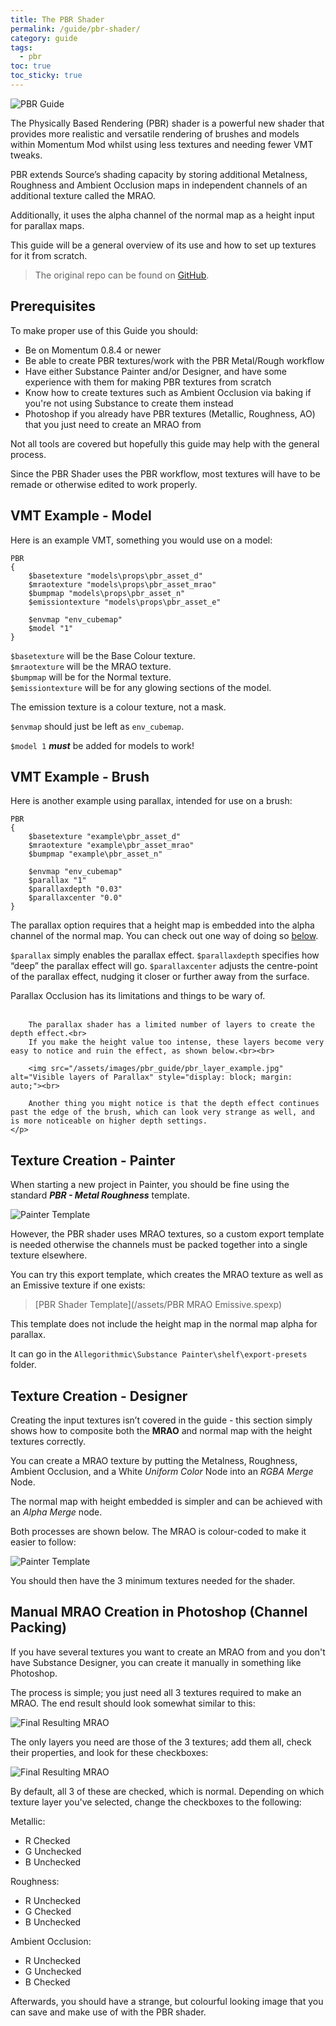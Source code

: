 ```yaml
---
title: The PBR Shader
permalink: /guide/pbr-shader/
category: guide
tags:
  - pbr
toc: true
toc_sticky: true
---
```

<img src="/assets/images/guide_headers/guide_pbr_shader.jpg" alt="PBR Guide" style="display: block; margin: auto;">

The Physically Based Rendering (PBR) shader is a powerful new shader that provides more realistic and versatile rendering of brushes and models within Momentum Mod whilst using less textures and needing fewer VMT tweaks.  

PBR extends Source’s shading capacity by storing additional Metalness, Roughness and Ambient Occlusion maps in independent channels of an additional texture called the MRAO.  

Additionally, it uses the alpha channel of the normal map as a height input for parallax maps.  

This guide will be a general overview of its use and how to set up textures for it from scratch.

> The original repo can be found on [GitHub](https://github.com/thexa4/source-pbr).

## Prerequisites
To make proper use of this Guide you should:
- Be on Momentum 0.8.4 or newer
- Be able to create PBR textures/work with the PBR Metal/Rough workflow
- Have either Substance Painter and/or Designer, and have some experience with them for making PBR textures from scratch
- Know how to create textures such as Ambient Occlusion via baking if you're not using Substance to create them instead
- Photoshop if you already have PBR textures (Metallic, Roughness, AO) that you just need to create an MRAO from

Not all tools are covered but hopefully this guide may help with the general process.

Since the PBR Shader uses the PBR workflow, most textures will have to be remade or otherwise edited to work properly.

## VMT Example - Model
Here is an example VMT, something you would use on a model:
```
PBR
{
	$basetexture "models\props\pbr_asset_d"
	$mraotexture "models\props\pbr_asset_mrao"
	$bumpmap "models\props\pbr_asset_n"
	$emissiontexture "models\props\pbr_asset_e"
	
	$envmap "env_cubemap"
	$model "1"
}
```

`$basetexture` will be the Base Colour texture.  
`$mraotexture` will be the MRAO texture.  
`$bumpmap` will be for the Normal texture.  
`$emissiontexture` will be for any glowing sections of the model.  

<div class="note info">
    <p>
        The emission texture is a colour texture, not a mask.
    </p>
</div>

`$envmap` should just be left as `env_cubemap`.  

<div class="note warning">
    <p>
        <code>$model 1</code> <b><em>must</em></b> be added for models to work!
    </p>
</div>

## VMT Example - Brush
Here is another example using parallax, intended for use on a brush:
```
PBR
{
	$basetexture "example\pbr_asset_d"
	$mraotexture "example\pbr_asset_mrao"
	$bumpmap "example\pbr_asset_n"
	
	$envmap "env_cubemap"
	$parallax "1"
	$parallaxdepth "0.03"
	$parallaxcenter "0.0"
}
```

<div class="note info">
    <p>
        The parallax option requires that a height map is embedded into the alpha channel of the normal map.  
        You can check out one way of doing so <a href="#texture-creation---designer">below</a>.
    </p>
</div>

`$parallax` simply enables the parallax effect.
`$parallaxdepth` specifies how “deep” the parallax effect will go.
`$parallaxcenter` adjusts the centre-point of the parallax effect, nudging it closer or further away from the surface.

<div class="note warning">
    <p>
        Parallax Occlusion has its limitations and things to be wary of.<br><br>
        
        The parallax shader has a limited number of layers to create the depth effect.<br>
        If you make the height value too intense, these layers become very easy to notice and ruin the effect, as shown below.<br><br>

        <img src="/assets/images/pbr_guide/pbr_layer_example.jpg" alt="Visible layers of Parallax" style="display: block; margin: auto;"><br>
        
        Another thing you might notice is that the depth effect continues past the edge of the brush, which can look very strange as well, and is more noticeable on higher depth settings.
    </p>
</div>

## Texture Creation - Painter
When starting a new project in Painter, you should be fine using the standard ***PBR - Metal Roughness*** template.  

<img src="\assets\images\pbr_guide\pbr_painter_template.jpg" alt="Painter Template" style="display: block; margin: auto;">

However, the PBR shader uses MRAO textures, so a custom export template is needed otherwise the channels must be packed together into a single texture elsewhere.

You can try this export template, which creates the MRAO texture as well as an Emissive texture if one exists:  
> [PBR Shader Template](/assets/PBR MRAO Emissive.spexp)

<div class="note warning">
    <p>
        This template does not include the height map in the normal map alpha for parallax.
    </p>
</div>

It can go in the `Allegorithmic\Substance Painter\shelf\export-presets` folder.

## Texture Creation - Designer
Creating the input textures isn’t covered in the guide - this section simply shows how to composite both the **MRAO** and normal map with the height textures correctly.

You can create a MRAO texture by putting the Metalness, Roughness, Ambient Occlusion, and a White *Uniform Color* Node into an *RGBA Merge* Node.

The normal map with height embedded is simpler and can be achieved with an *Alpha Merge* node.

Both processes are shown below. The MRAO is colour-coded to make it easier to follow:

<img src="\assets\images\pbr_guide\pbr_designer_setup.png" alt="Painter Template" style="display: block; margin: auto;">

You should then have the 3 minimum textures needed for the shader.

## Manual MRAO Creation in Photoshop (Channel Packing)
If you have several textures you want to create an MRAO from and you don't have Substance Designer, you can create it manually in something like Photoshop.

The process is simple; you just need all 3 textures required to make an MRAO. The end result should look somewhat similar to this:

<img src="\assets\images\pbr_guide\channel_pack_final_result.jpg" alt="Final Resulting MRAO" style="display: block; margin: auto;">

The only layers you need are those of the 3 textures; add them all, check their properties, and look for these checkboxes:

<img src="\assets\images\pbr_guide\channel_pack_properties_dialog.jpg" alt="Final Resulting MRAO" style="display: block; margin: auto;">

By default, all 3 of these are checked, which is normal. Depending on which texture layer you've selected, change the checkboxes to the following:

Metallic:
- R Checked
- G Unchecked
- B Unchecked

Roughness:
- R Unchecked
- G Checked
- B Unchecked

Ambient Occlusion:
- R Unchecked
- G Unchecked
- B Checked

Afterwards, you should have a strange, but colourful looking image that you can save and make use of with the PBR shader.
